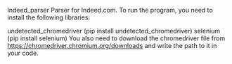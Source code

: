 Indeed_parser
Parser for Indeed.com. To run the program, you need to install the following libraries:

undetected_chromedriver (pip install undetected_chromedriver)
selenium (pip install selenium)
You also need to download the chromedriver file from https://chromedriver.chromium.org/downloads and write the path to it in your code.
